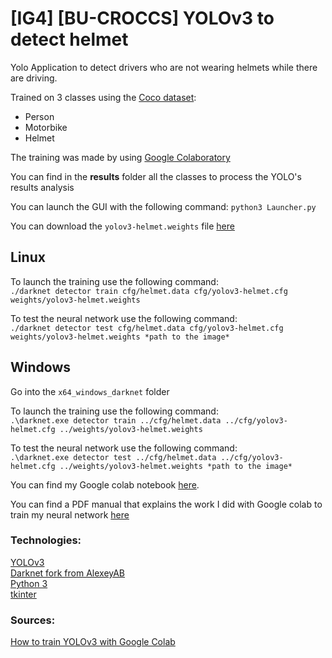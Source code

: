 # [IG4] [BU-CROCCS] YOLOv3 to detect helmet

Yolo Application to detect drivers who are not wearing helmets while there are driving.

Trained on 3 classes using the [Coco dataset](https://cocodataset.org/#home):

* Person
* Motorbike
* Helmet

The training was made by using [Google Colaboratory](https://colab.research.google.com)

You can find in the **results** folder all the classes to process the YOLO's results analysis

You can launch the GUI with the following command:
`python3 Launcher.py`

You can download the `yolov3-helmet.weights` file [here](https://drive.google.com/file/d/1Ospb0zUYy-SDq3h9mtaGKDYpnP2UmnHY/view?usp=sharing)

## Linux

To launch the training use the following command:<br/>
`./darknet detector train cfg/helmet.data cfg/yolov3-helmet.cfg weights/yolov3-helmet.weights`

To test the neural network use the following command:<br/>
`./darknet detector test cfg/helmet.data cfg/yolov3-helmet.cfg weights/yolov3-helmet.weights *path to the image*`

## Windows

Go into the `x64_windows_darknet` folder

To launch the training use the following command:<br/>
`.\darknet.exe detector train ../cfg/helmet.data ../cfg/yolov3-helmet.cfg ../weights/yolov3-helmet.weights`

To test the neural network use the following command:<br/>
`.\darknet.exe detector test ../cfg/helmet.data ../cfg/yolov3-helmet.cfg ../weights/yolov3-helmet.weights *path to the image*`


You can find my Google colab notebook [here](https://colab.research.google.com/drive/18G9Vvop254As43gVXhPCXvP-6u6lsgqD).


You can find a PDF manual that explains the work I did with Google colab to train my neural network [here](https://github.com/Alexis559/IG4_BU-CROCCS_YOLO_HELMET_DETECTION/blob/master/How%20to%20train%20YOLOv3%20with%20Google%20Colab.pdf)



### Technologies:
[YOLOv3](https://pjreddie.com/darknet/yolo/)<br/>
[Darknet fork from AlexeyAB](https://github.com/AlexeyAB/darknet)<br/>
[Python 3](https://www.python.org/download/releases/3.0/)<br/>
[tkinter](https://docs.python.org/3/library/tkinter.html#module-tkinter)<br/>

### Sources:
[How to train YOLOv3 with Google Colab](https://colab.research.google.com/drive/1lTGZsfMaGUpBG4inDIQwIJVW476ibXk_#scrollTo=Cqo1gtPX6BXO)
